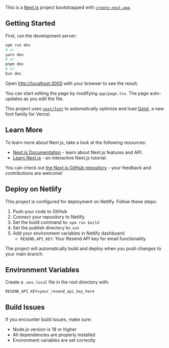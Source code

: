 This is a [Next.js](https://nextjs.org) project bootstrapped with [`create-next-app`](https://nextjs.org/docs/app/api-reference/cli/create-next-app).

## Getting Started

First, run the development server:

```bash
npm run dev
# or
yarn dev
# or
pnpm dev
# or
bun dev
```

Open [http://localhost:3000](http://localhost:3000) with your browser to see the result.

You can start editing the page by modifying `app/page.tsx`. The page auto-updates as you edit the file.

This project uses [`next/font`](https://nextjs.org/docs/app/building-your-application/optimizing/fonts) to automatically optimize and load [Geist](https://vercel.com/font), a new font family for Vercel.

## Learn More

To learn more about Next.js, take a look at the following resources:

- [Next.js Documentation](https://nextjs.org/docs) - learn about Next.js features and API.
- [Learn Next.js](https://nextjs.org/learn) - an interactive Next.js tutorial.

You can check out [the Next.js GitHub repository](https://github.com/vercel/next.js) - your feedback and contributions are welcome!

## Deploy on Netlify

This project is configured for deployment on Netlify. Follow these steps:

1. Push your code to GitHub
2. Connect your repository to Netlify
3. Set the build command to: `npm run build`
4. Set the publish directory to: `out`
5. Add your environment variables in Netlify dashboard:
   - `RESEND_API_KEY`: Your Resend API key for email functionality

The project will automatically build and deploy when you push changes to your main branch.

## Environment Variables

Create a `.env.local` file in the root directory with:

```
RESEND_API_KEY=your_resend_api_key_here
```

## Build Issues

If you encounter build issues, make sure:
- Node.js version is 18 or higher
- All dependencies are properly installed
- Environment variables are set correctly

